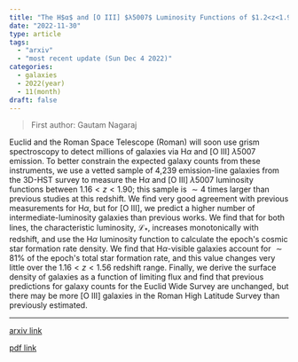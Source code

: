 ```yaml
---
title: "The H$α$ and [O III] $λ5007$ Luminosity Functions of $1.2<z<1.9$ Emission-Line Galaxies from HST Grism Spectroscopy"
date: "2022-11-30"
type: article
tags:
  - "arxiv"
  - "most recent update (Sun Dec 4 2022)"
categories:
  - galaxies
  - 2022(year)
  - 11(month)
draft: false
---
```


> First author: Gautam Nagaraj

 Euclid and the Roman Space Telescope (Roman) will soon use grism spectroscopy
to detect millions of galaxies via H$\alpha$ and [O III] $\lambda 5007$
emission. To better constrain the expected galaxy counts from these
instruments, we use a vetted sample of 4,239 emission-line galaxies from the
3D-HST survey to measure the H$\alpha$ and [O III] $\lambda 5007$ luminosity
functions between $1.16<z<1.90$; this sample is $\sim 4$ times larger than
previous studies at this redshift. We find very good agreement with previous
measurements for H$\alpha$, but for [O III], we predict a higher number of
intermediate-luminosity galaxies than previous works. We find that for both
lines, the characteristic luminosity, $\mathcal{L}_*$, increases monotonically
with redshift, and use the H$\alpha$ luminosity function to calculate the
epoch's cosmic star formation rate density. We find that H$\alpha$-visible
galaxies account for $\sim 81\%$ of the epoch's total star formation rate, and
this value changes very little over the $1.16<z<1.56$ redshift range. Finally,
we derive the surface density of galaxies as a function of limiting flux and
find that previous predictions for galaxy counts for the Euclid Wide Survey are
unchanged, but there may be more [O III] galaxies in the Roman High Latitude
Survey than previously estimated.

---
[arxiv link](http://arxiv.org/abs/2211.16650v1)

[pdf link](http://arxiv.org/pdf/2211.16650v1)